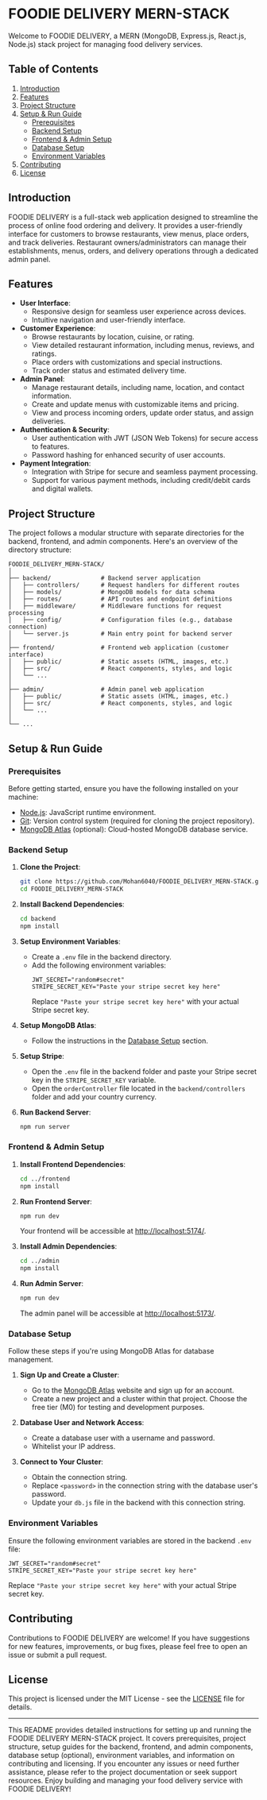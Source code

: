 # FOODIE DELIVERY MERN-STACK

Welcome to FOODIE DELIVERY, a MERN (MongoDB, Express.js, React.js, Node.js) stack project for managing food delivery services.


## Table of Contents

1. [Introduction](#introduction)
2. [Features](#features)
3. [Project Structure](#project-structure)
4. [Setup & Run Guide](#setup--run-guide)
    - [Prerequisites](#prerequisites)
    - [Backend Setup](#backend-setup)
    - [Frontend & Admin Setup](#frontend--admin-setup)
    - [Database Setup](#database-setup)
    - [Environment Variables](#environment-variables)
5. [Contributing](#contributing)
6. [License](#license)

## Introduction

FOODIE DELIVERY is a full-stack web application designed to streamline the process of online food ordering and delivery. It provides a user-friendly interface for customers to browse restaurants, view menus, place orders, and track deliveries. Restaurant owners/administrators can manage their establishments, menus, orders, and delivery operations through a dedicated admin panel.

## Features

- **User Interface**:
  - Responsive design for seamless user experience across devices.
  - Intuitive navigation and user-friendly interface.
- **Customer Experience**:
  - Browse restaurants by location, cuisine, or rating.
  - View detailed restaurant information, including menus, reviews, and ratings.
  - Place orders with customizations and special instructions.
  - Track order status and estimated delivery time.
- **Admin Panel**:
  - Manage restaurant details, including name, location, and contact information.
  - Create and update menus with customizable items and pricing.
  - View and process incoming orders, update order status, and assign deliveries.
- **Authentication & Security**:
  - User authentication with JWT (JSON Web Tokens) for secure access to features.
  - Password hashing for enhanced security of user accounts.
- **Payment Integration**:
  - Integration with Stripe for secure and seamless payment processing.
  - Support for various payment methods, including credit/debit cards and digital wallets.

## Project Structure

The project follows a modular structure with separate directories for the backend, frontend, and admin components. Here's an overview of the directory structure:

```
FOODIE_DELIVERY_MERN-STACK/
│
├── backend/              # Backend server application
│   ├── controllers/      # Request handlers for different routes
│   ├── models/           # MongoDB models for data schema
│   ├── routes/           # API routes and endpoint definitions
│   ├── middleware/       # Middleware functions for request processing
│   ├── config/           # Configuration files (e.g., database connection)
│   └── server.js         # Main entry point for backend server
│
├── frontend/             # Frontend web application (customer interface)
│   ├── public/           # Static assets (HTML, images, etc.)
│   ├── src/              # React components, styles, and logic
│   └── ...
│
├── admin/                # Admin panel web application
│   ├── public/           # Static assets (HTML, images, etc.)
│   ├── src/              # React components, styles, and logic
│   └── ...
│
└── ...
```

## Setup & Run Guide

### Prerequisites

Before getting started, ensure you have the following installed on your machine:

- [Node.js](https://nodejs.org/en/download/): JavaScript runtime environment.
- [Git](https://git-scm.com/downloads): Version control system (required for cloning the project repository).
- [MongoDB Atlas](https://www.mongodb.com/cloud/atlas) (optional): Cloud-hosted MongoDB database service.

### Backend Setup

1. **Clone the Project**:
   ```bash
   git clone https://github.com/Mohan6040/FOODIE_DELIVERY_MERN-STACK.git
   cd FOODIE_DELIVERY_MERN-STACK
   ```

2. **Install Backend Dependencies**:
   ```bash
   cd backend
   npm install
   ```

3. **Setup Environment Variables**:
   - Create a `.env` file in the backend directory.
   - Add the following environment variables:
     ```plaintext
     JWT_SECRET="random#secret"
     STRIPE_SECRET_KEY="Paste your stripe secret key here"
     ```
     Replace `"Paste your stripe secret key here"` with your actual Stripe secret key.

4. **Setup MongoDB Atlas**:
   - Follow the instructions in the [Database Setup](#database-setup) section.

5. **Setup Stripe**:
   - Open the `.env` file in the backend folder and paste your Stripe secret key in the `STRIPE_SECRET_KEY` variable.
   - Open the `orderController` file located in the `backend/controllers` folder and add your country currency.

6. **Run Backend Server**:
   ```bash
   npm run server
   ```

### Frontend & Admin Setup

1. **Install Frontend Dependencies**:
   ```bash
   cd ../frontend
   npm install
   ```

2. **Run Frontend Server**:
   ```bash
   npm run dev
   ```
   Your frontend will be accessible at [http://localhost:5174/](http://localhost:5174/).

3. **Install Admin Dependencies**:
   ```bash
   cd ../admin
   npm install
   ```

4. **Run Admin Server**:
   ```bash
   npm run dev
   ```
   The admin panel will be accessible at [http://localhost:5173/](http://localhost:5173/).

### Database Setup

Follow these steps if you're using MongoDB Atlas for database management.

1. **Sign Up and Create a Cluster**:
   - Go to the [MongoDB Atlas](https://www.mongodb.com/cloud/atlas) website and sign up for an account.
   - Create a new project and a cluster within that project. Choose the free tier (M0) for testing and development purposes.

2. **Database User and Network Access**:
   - Create a database user with a username and password.
   - Whitelist your IP address.

3. **Connect to Your Cluster**:
   - Obtain the connection string.
   - Replace `<password>` in the connection string with the database user's password.
   - Update your `db.js` file in the backend with this connection string.

### Environment Variables

Ensure the following environment variables are stored in the backend `.env` file:

```plaintext
JWT_SECRET="random#secret"
STRIPE_SECRET_KEY="Paste your stripe secret key here"
```

Replace `"Paste your stripe secret key here"` with your actual Stripe secret key.

## Contributing

Contributions to FOODIE DELIVERY are welcome! If you have suggestions for new features, improvements, or bug fixes, please feel free to open an issue or submit a pull request.

## License

This project is licensed under the MIT License - see the [LICENSE](LICENSE) file for details.

---

This README provides detailed instructions for setting up and running the FOODIE DELIVERY MERN-STACK project. It covers prerequisites, project structure, setup guides for the backend, frontend, and admin components, database setup (optional), environment variables, and information on contributing and licensing. If you encounter any issues or need further assistance, please refer to the project documentation or seek support resources. Enjoy building and managing your food delivery service with FOODIE DELIVERY!
